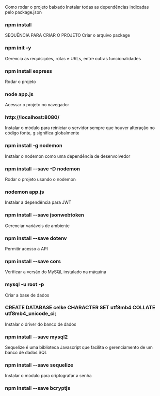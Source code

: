 Como rodar o projeto baixado
Instalar todas as dependências indicadas pelo package.json
### npm install

SEQUÊNCIA PARA CRIAR O PROJETO
Criar o arquivo package
### npm init -y

Gerencia as requisições, rotas e URLs, entre outras funcionalidades
### npm install express

Rodar o projeto
### node app.js

Acessar o projeto no navegador
### http://localhost:8080/

Instalar o módulo para reiniciar o servidor sempre que houver alteração no código fonte, g significa globalmente
### npm install -g nodemon

Instalar o nodemon como uma dependência de desenvolvedor 
### npm install --save -D nodemon

Rodar o projeto usando o nodemon
### nodemon app.js

Instalar a dependência para JWT
### npm install --save jsonwebtoken

Gerenciar variáveis de ambiente
### npm install --save dotenv

Permitir acesso a API
### npm install --save cors

Verificar a versão do MySQL instalado na máquina
### mysql -u root -p

Criar a base de dados
### CREATE DATABASE celke CHARACTER SET utf8mb4 COLLATE utf8mb4_unicode_ci;

Instalar o driver do banco de dados
### npm install --save mysql2

Sequelize é uma biblioteca Javascript que facilita o gerenciamento de um banco de dados SQL
### npm install --save sequelize

Instalar o módulo para criptografar a senha
### npm install --save bcryptjs


